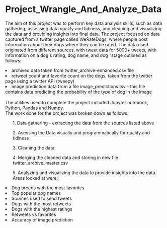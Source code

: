 # Project_Wrangle_And_Analyze_Data

The aim of this project was to perform key data analysis skills, such as data gathering, assessing data quality and tidiness, and cleaning and visualizing the data and providing insights into final data.
The project focused on data captured from a twitter page called WeRateDogs, where people post information about their dogs where they can be rated. The data used originated from different sources, with tweet data for 5000+ tweets, with information on a dog's rating, dog name, and dog "stage outlined as follows:
</br>
 <li> archived data taken from twitter_archive-enhanced.csv file </li>
 <li> retweet count and favorite count on the dogs, taken from the twitter page using a twitter API (tweepy) </li>
 <li> image prediction data from a file image_predictions.tsv - this file contains data predicting the probability of the type of dog in the image </li>
</br>
The utilities used to complete the project included Jupyter notebook, Python, Pandas and Numpy. 
</br> 
The work done for the project was broken down as follows:
<ul>1. Data gathering - extracting the data from the sources listed above </ul>
<ul>2. Asessing the Data visually and programmatically for quality and tidiness </ul>
<ul>3. Cleaning the data </ul> 
<ul>4. Merging the cleaned data and storing in new file twitter_archive_master.csv </ul>
<ul>5. Analyzing and visualizing the data to provide insights into the data. Areas looked at were: </ul>
      <li>Dog breeds with the most favorites</li>
      <li>Top popular dog names</li>
      <li>Sources used to send tweets</li>
      <li>Dogs with the most retweets</li>
      <li>Dogs with the highest ratings</li>
      <li>Retweets vs favorites</li>
      <li>Accuracy of image prediction</li>
